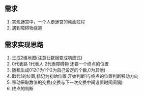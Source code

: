 ## 需求
1. 实现迷宫中，一个人走迷宫的动画过程
2. 遇到障碍物绕道

## 需求实现思路
1. 生成2维地图(注意让数据变成响应式)
2. 0代表路 1代表人 2代表障碍物 还要一个终点的位置
3. 随机生成012(1为1个2为自己设定的个数,0为其他)
4. 取代1的位置,标记为初始位置,开始判断1与终点的位置判断移动方向
5. 移动采取数值的交换(交换与下一次交换中间设置时间间隔)
6. 终点的判断